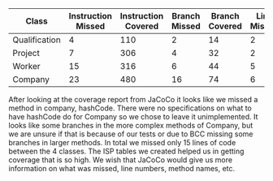 | Class          | Instruction Missed | Instruction Covered | Branch Missed | Branch Covered | Line Missed | Line Covered | Complexity Missed | Complexity Covered | Method Missed | Method Covered |
| -------------- | ------------------ | ------------------- | ------------- | -------------- | ----------- | ------------ | ----------------- | ------------------ | ------------- | -------------- |
| Qualification  | 4                  | 110                 | 2             | 14             | 2           | 30           | 2                 | 14                 | 0             | 8              |
| Project        | 7                  | 306                 | 4             | 32             | 2           | 82           | 4                 | 31                 | 0             | 17             |
| Worker         | 15                 | 316                 | 6             | 44             | 5           | 84           | 6                 | 36                 | 0             | 16             |
| Company        | 23                 | 480                 | 16            | 74             | 6           | 109          | 16                | 49                 | 1             | 19             |

After looking at the coverage report from JaCoCo it looks like we missed a method in company, hashCode. There were no specifications on what to have hashCode do for Company so we chose to leave it unimplemented. It looks like some branches in the more complex methods of Company, but we are unsure if that is because of our tests or due to BCC missing some branches in larger methods. In total we missed  only 15 lines of code between the 4 classes. The ISP tables we created helped us in getting coverage that is so high. We wish that JaCoCo would give us more information on what was missed, line numbers, method names, etc.
